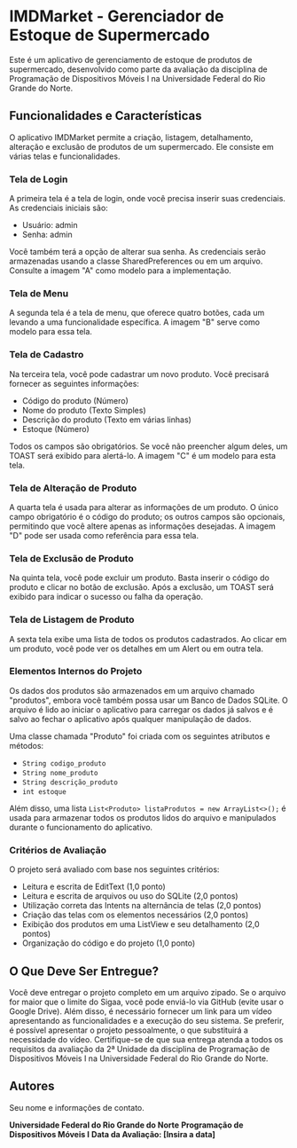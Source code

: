 # IMDMarket - Gerenciador de Estoque de Supermercado

Este é um aplicativo de gerenciamento de estoque de produtos de supermercado, desenvolvido como parte da avaliação da disciplina de Programação de Dispositivos Móveis I na Universidade Federal do Rio Grande do Norte.

## Funcionalidades e Características

O aplicativo IMDMarket permite a criação, listagem, detalhamento, alteração e exclusão de produtos de um supermercado. Ele consiste em várias telas e funcionalidades.

### Tela de Login

A primeira tela é a tela de login, onde você precisa inserir suas credenciais. As credenciais iniciais são:
- Usuário: admin
- Senha: admin

Você também terá a opção de alterar sua senha. As credenciais serão armazenadas usando a classe SharedPreferences ou em um arquivo. Consulte a imagem "A" como modelo para a implementação.

### Tela de Menu

A segunda tela é a tela de menu, que oferece quatro botões, cada um levando a uma funcionalidade específica. A imagem "B" serve como modelo para essa tela.

### Tela de Cadastro

Na terceira tela, você pode cadastrar um novo produto. Você precisará fornecer as seguintes informações:
- Código do produto (Número)
- Nome do produto (Texto Simples)
- Descrição do produto (Texto em várias linhas)
- Estoque (Número)

Todos os campos são obrigatórios. Se você não preencher algum deles, um TOAST será exibido para alertá-lo. A imagem "C" é um modelo para esta tela.

### Tela de Alteração de Produto

A quarta tela é usada para alterar as informações de um produto. O único campo obrigatório é o código do produto; os outros campos são opcionais, permitindo que você altere apenas as informações desejadas. A imagem "D" pode ser usada como referência para essa tela.

### Tela de Exclusão de Produto

Na quinta tela, você pode excluir um produto. Basta inserir o código do produto e clicar no botão de exclusão. Após a exclusão, um TOAST será exibido para indicar o sucesso ou falha da operação.

### Tela de Listagem de Produto

A sexta tela exibe uma lista de todos os produtos cadastrados. Ao clicar em um produto, você pode ver os detalhes em um Alert ou em outra tela.

### Elementos Internos do Projeto

Os dados dos produtos são armazenados em um arquivo chamado "produtos", embora você também possa usar um Banco de Dados SQLite. O arquivo é lido ao iniciar o aplicativo para carregar os dados já salvos e é salvo ao fechar o aplicativo após qualquer manipulação de dados.

Uma classe chamada "Produto" foi criada com os seguintes atributos e métodos:
- `String codigo_produto`
- `String nome_produto`
- `String descrição_produto`
- `int estoque`

Além disso, uma lista `List<Produto> listaProdutos = new ArrayList<>();` é usada para armazenar todos os produtos lidos do arquivo e manipulados durante o funcionamento do aplicativo.

### Critérios de Avaliação

O projeto será avaliado com base nos seguintes critérios:
- Leitura e escrita de EditText (1,0 ponto)
- Leitura e escrita de arquivos ou uso do SQLite (2,0 pontos)
- Utilização correta das Intents na alternância de telas (2,0 pontos)
- Criação das telas com os elementos necessários (2,0 pontos)
- Exibição dos produtos em uma ListView e seu detalhamento (2,0 pontos)
- Organização do código e do projeto (1,0 ponto)

## O Que Deve Ser Entregue?

Você deve entregar o projeto completo em um arquivo zipado. Se o arquivo for maior que o limite do Sigaa, você pode enviá-lo via GitHub (evite usar o Google Drive). Além disso, é necessário fornecer um link para um vídeo apresentando as funcionalidades e a execução do seu sistema. Se preferir, é possível apresentar o projeto pessoalmente, o que substituirá a necessidade do vídeo. Certifique-se de que sua entrega atenda a todos os requisitos da avaliação da 2ª Unidade da disciplina de Programação de Dispositivos Móveis I na Universidade Federal do Rio Grande do Norte.

## Autores

Seu nome e informações de contato.

**Universidade Federal do Rio Grande do Norte**
**Programação de Dispositivos Móveis I**
**Data da Avaliação: [Insira a data]**